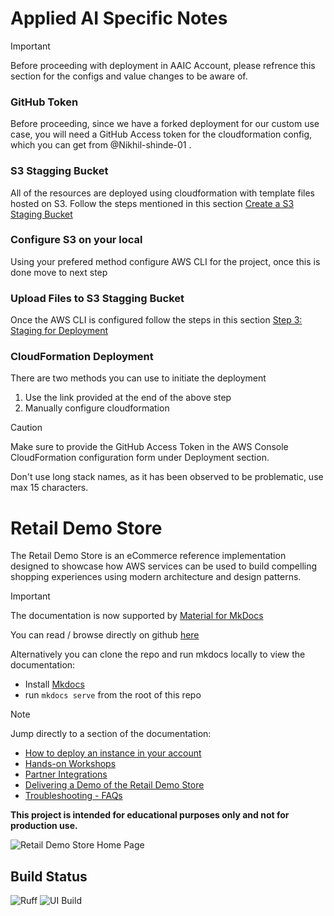 # Applied AI Specific Notes
> [!IMPORTANT]
> Before proceeding with deployment in AAIC Account, please refrence this section for the configs and value changes to be aware of.

### GitHub Token
Before proceeding, since we have a forked deployment for our custom use case, you will need a GitHub Access token for the cloudformation config, which you can get from @Nikhil-shinde-01 .

### S3 Stagging Bucket
All of the resources are deployed using cloudformation with template files hosted on S3.
Follow the steps mentioned in this section [Create a S3 Staging Bucket](./docs/Deployment/getting-started.md#step-2--create-a-s3-staging-bucket)

### Configure S3 on your local
Using your prefered method configure AWS CLI for the project, once this is done move to next step

### Upload Files to S3 Stagging Bucket
Once the AWS CLI is configured follow the steps in this section [Step 3: Staging for Deployment](./docs/Deployment/getting-started.md#step-3--staging-for-deployment)

### CloudFormation Deployment
There are two methods you can use to initiate the deployment
1. Use the link provided at the end of the above step
2. Manually configure cloudformation

> [!CAUTION]
> Make sure to provide the GitHub Access Token in the AWS Console CloudFormation configuration form under Deployment section.
> 
> Don't use long stack names, as it has been observed to be problematic, use max 15 characters.

# Retail Demo Store

The Retail Demo Store is an eCommerce reference implementation designed to showcase how AWS services can be used to build compelling shopping experiences using modern architecture and design patterns.

> [!IMPORTANT]  
> The documentation is now supported by [Material for MkDocs](https://squidfunk.github.io/mkdocs-material/) 
>
> You can read / browse directly on github [here](./docs/index.md)
>
> Alternatively you can clone the repo and run mkdocs locally to view the documentation:
>  * Install [Mkdocs](https://squidfunk.github.io/mkdocs-material/getting-started/)
>  * run `mkdocs serve` from the root of this repo

> [!NOTE]
> Jump directly to a section of the documentation:
>
> * [How to deploy an instance in your account ](./docs/Deployment/getting-started.md)
> * [Hands-on Workshops](./docs/workshops/hands-on-workshops.md)
> * [Partner Integrations](./docs/partner-integrations/partner-integrations.md)
> * [Delivering a Demo of the Retail Demo Store ](./docs/Available%20Demos/index.md)
> * [Troubleshooting - FAQs](./docs/Deployment/troubleshooting.md)


**This project is intended for educational purposes only and not for production use.**

![Retail Demo Store Home Page](./docs/assets/retaildemostore-home-devices.png)


## Build Status

![Ruff](https://github.com/aws-samples/retail-demo-store/actions/workflows/ruff.yml/badge.svg?branch=master)
![UI Build](https://github.com/aws-samples/retail-demo-store/actions/workflows/build-ui.yml/badge.svg?branch=master)

